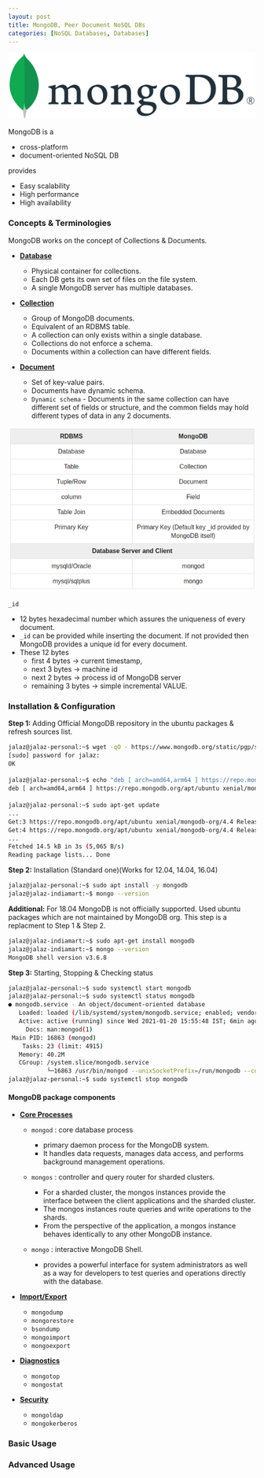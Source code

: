 ```yaml
---
layout: post
title: MongoDB, Peer Document NoSQL DBs
categories: [NoSQL Databases, Databases]
---
```


![mongodb](../assets/images/MONGODB-1.png)

MongoDB is a
  - cross-platform
  - document-oriented NoSQL DB

provides
  - Easy scalability
  - High performance
  - High availability

### Concepts & Terminologies

MongoDB works on the concept of Collections & Documents.

- <ins>**Database**</ins>
  - Physical container for collections.
  - Each DB gets its own set of files on the file system.
  - A single MongoDB server has multiple databases.

- <ins>**Collection**</ins>
  - Group of MongoDB documents.
  - Equivalent of an RDBMS table.
  - A collection can only exists within a single database.
  - Collections do not enforce a schema.
  - Documents within a collection can have different fields.

- <ins>**Document**</ins>
  - Set of key-value pairs.
  - Documents have dynamic schema.
  - `Dynamic schema` - Documents in the same collection can have different set of fields or structure, and the common fields may hold different types of data in any 2 documents.

![rdbms-comparision](../assets/images/MONGODB-2.png)

`_id`
- 12 bytes hexadecimal number which assures the uniqueness of every document.
- `_id` can be provided while inserting the document. If not provided then MongoDB provides a unique id for every document.
- These 12 bytes
  - first 4 bytes -> current timestamp,
  - next 3 bytes -> machine id
  - next 2 bytes -> process id of MongoDB server
  - remaining 3 bytes -> simple incremental VALUE.

### Installation & Configuration

**Step 1:** Adding Official MongoDB repository in the ubuntu packages & refresh sources list.

```bash
jalaz@jalaz-personal:~$ wget -qO - https://www.mongodb.org/static/pgp/server-4.4.asc | sudo apt-key add -
[sudo] password for jalaz:
OK

jalaz@jalaz-personal:~$ echo "deb [ arch=amd64,arm64 ] https://repo.mongodb.org/apt/ubuntu xenial/mongodb-org/4.4 multiverse" | sudo tee /etc/apt/sources.list.d/mongodb-org-4.4.list
deb [ arch=amd64,arm64 ] https://repo.mongodb.org/apt/ubuntu xenial/mongodb-org/4.4 multiverse

jalaz@jalaz-personal:~$ sudo apt-get update
...
Get:3 https://repo.mongodb.org/apt/ubuntu xenial/mongodb-org/4.4 Release [4,437 B]
Get:4 https://repo.mongodb.org/apt/ubuntu xenial/mongodb-org/4.4 Release.gpg [801 B]
...
Fetched 14.5 kB in 3s (5,065 B/s)
Reading package lists... Done
```

**Step 2:**  Installation (Standard one)(Works for 12.04, 14.04, 16.04)
```bash
jalaz@jalaz-personal:~$ sudo apt install -y mongodb
jalaz@jalaz-indiamart:~$ mongo --version
```

**Additional:** For 18.04 MongoDB is not officially supported. Used ubuntu packages which are not maintained by MongoDB org. This step is a replacment to Step 1 & Step 2.

```bash
jalaz@jalaz-indiamart:~$ sudo apt-get install mongodb
jalaz@jalaz-indiamart:~$ mongo --version
MongoDB shell version v3.6.8
```

**Step 3:** Starting, Stopping & Checking status

```bash
jalaz@jalaz-personal:~$ sudo systemctl start mongodb
jalaz@jalaz-personal:~$ sudo systemctl status mongodb
● mongodb.service - An object/document-oriented database
   Loaded: loaded (/lib/systemd/system/mongodb.service; enabled; vendor preset: enabled)
   Active: active (running) since Wed 2021-01-20 15:55:48 IST; 6min ago
     Docs: man:mongod(1)
 Main PID: 16863 (mongod)
    Tasks: 23 (limit: 4915)
   Memory: 40.2M
   CGroup: /system.slice/mongodb.service
           └─16863 /usr/bin/mongod --unixSocketPrefix=/run/mongodb --config /etc/mongodb.conf
jalaz@jalaz-personal:~$ sudo systemctl stop mongodb
```

#### MongoDB package components

- <ins>**Core Processes**</ins>
  - `mongod` : core database process
    - primary daemon process for the MongoDB system.
    - It handles data requests, manages data access, and performs background management operations.

  - `mongos` : controller and query router for sharded clusters.
    - For a sharded cluster, the mongos instances provide the interface between the client applications and the sharded cluster.
    - The mongos instances route queries and write operations to the shards.
    - From the perspective of the application, a mongos instance behaves identically to any other MongoDB instance.

  - `mongo` : interactive MongoDB Shell.
    - provides a powerful interface for system administrators as well as a way for developers to test queries and operations directly with the database.

- <ins>**Import/Export**</ins>
  - `mongodump`
  - `mongorestore`
  - `bsondump`
  - `mongoimport`
  - `mongoexport`

- <ins>**Diagnostics**</ins>
  - `mongotop`
  - `mongostat`

- <ins>**Security**</ins>
  - `mongoldap`
  - `mongokerberos`

### Basic Usage






### Advanced Usage
